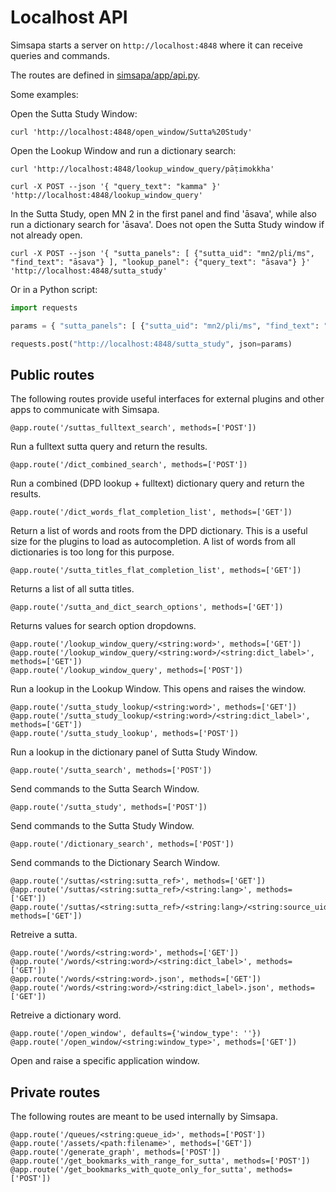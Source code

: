 # Localhost API

Simsapa starts a server on `http://localhost:4848` where it can receive queries and commands.

The routes are defined in [simsapa/app/api.py](https://github.com/simsapa/simsapa/blob/main/simsapa/app/api.py).

Some examples:

Open the Sutta Study Window:

``` shell
curl 'http://localhost:4848/open_window/Sutta%20Study'
```

Open the Lookup Window and run a dictionary search:

``` shell
curl 'http://localhost:4848/lookup_window_query/pāṭimokkha'

curl -X POST --json '{ "query_text": "kamma" }' 'http://localhost:4848/lookup_window_query'
```

In the Sutta Study, open MN 2 in the first panel and find 'āsava', while also run a dictionary search for 'āsava'. Does not open the Sutta Study window if not already open.

``` shell
curl -X POST --json '{ "sutta_panels": [ {"sutta_uid": "mn2/pli/ms", "find_text": "āsava"} ], "lookup_panel": {"query_text": "āsava"} }' 'http://localhost:4848/sutta_study'
```

Or in a Python script:

``` python
import requests

params = { "sutta_panels": [ {"sutta_uid": "mn2/pli/ms", "find_text": "sappurisadhamma"} ], "lookup_panel": {"query_text": "sappurisadhamma"} }

requests.post("http://localhost:4848/sutta_study", json=params)
```

## Public routes

The following routes provide useful interfaces for external plugins and other apps to communicate with Simsapa.


```
@app.route('/suttas_fulltext_search', methods=['POST'])
```

Run a fulltext sutta query and return the results.

```
@app.route('/dict_combined_search', methods=['POST'])
```

Run a combined (DPD lookup + fulltext) dictionary query and return the results.

```
@app.route('/dict_words_flat_completion_list', methods=['GET'])
```

Return a list of words and roots from the DPD dictionary. This is a useful size for the plugins to load as autocompletion. A list of words from all dictionaries is too long for this purpose.

```
@app.route('/sutta_titles_flat_completion_list', methods=['GET'])
```

Returns a list of all sutta titles.

```
@app.route('/sutta_and_dict_search_options', methods=['GET'])
```

Returns values for search option dropdowns.

```
@app.route('/lookup_window_query/<string:word>', methods=['GET'])
@app.route('/lookup_window_query/<string:word>/<string:dict_label>', methods=['GET'])
@app.route('/lookup_window_query', methods=['POST'])
```

Run a lookup in the Lookup Window. This opens and raises the window.

```
@app.route('/sutta_study_lookup/<string:word>', methods=['GET'])
@app.route('/sutta_study_lookup/<string:word>/<string:dict_label>', methods=['GET'])
@app.route('/sutta_study_lookup', methods=['POST'])
```

Run a lookup in the dictionary panel of Sutta Study Window.

```
@app.route('/sutta_search', methods=['POST'])
```

Send commands to the Sutta Search Window.

```
@app.route('/sutta_study', methods=['POST'])
```

Send commands to the Sutta Study Window.

```
@app.route('/dictionary_search', methods=['POST'])
```

Send commands to the Dictionary Search Window.

```
@app.route('/suttas/<string:sutta_ref>', methods=['GET'])
@app.route('/suttas/<string:sutta_ref>/<string:lang>', methods=['GET'])
@app.route('/suttas/<string:sutta_ref>/<string:lang>/<string:source_uid>', methods=['GET'])
```

Retreive a sutta.

```
@app.route('/words/<string:word>', methods=['GET'])
@app.route('/words/<string:word>/<string:dict_label>', methods=['GET'])
@app.route('/words/<string:word>.json', methods=['GET'])
@app.route('/words/<string:word>/<string:dict_label>.json', methods=['GET'])
```

Retreive a dictionary word.

```
@app.route('/open_window', defaults={'window_type': ''})
@app.route('/open_window/<string:window_type>', methods=['GET'])
```

Open and raise a specific application window.

## Private routes

The following routes are meant to be used internally by Simsapa.

    @app.route('/queues/<string:queue_id>', methods=['POST'])
    @app.route('/assets/<path:filename>', methods=['GET'])
    @app.route('/generate_graph', methods=['POST'])
    @app.route('/get_bookmarks_with_range_for_sutta', methods=['POST'])
    @app.route('/get_bookmarks_with_quote_only_for_sutta', methods=['POST'])
